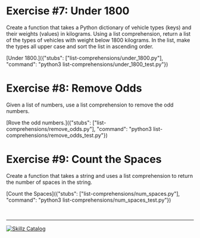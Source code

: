 # Exercise #7: Under 1800

Create a function that takes a Python dictionary of vehicle types (keys) and their weights (values) in kilograms. Using a list comprehension, return a list of the types of vehicles with weight below 1800 kilograms. In the list, make the types all upper case and sort the list in ascending order. 

[Under 1800.]({"stubs": ["list-comprehensions/under_1800.py"], "command": "python3 list-comprehensions/under_1800_test.py"})

# Exercise #8: Remove Odds

Given a list of numbers, use a list comprehension to remove the odd numbers.

[Rove the odd numbers.]({"stubs": ["list-comprehensions/remove_odds.py"], "command": "python3 list-comprehensions/remove_odds_test.py"})

# Exercise #9: Count the Spaces

Create a function that takes a string and uses a list comprehension to return the number of spaces in the string.

[Count the Spaces]({"stubs": ["list-comprehensions/num_spaces.py"], "command": "python3 list-comprehensions/num_spaces_test.py"})

<BR>

************

[![Skillz Catalog](../graphics/PySkillzFooter.png)](skillz-catalog)
